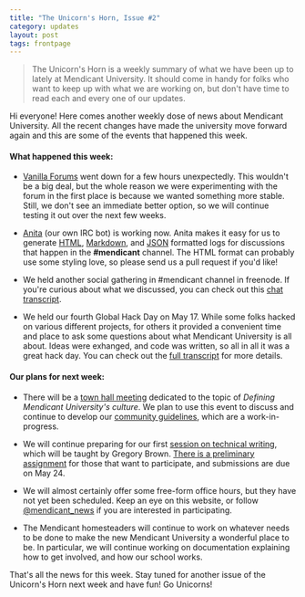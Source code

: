 ```yaml
---
title: "The Unicorn's Horn, Issue #2"
category: updates
layout: post
tags: frontpage
---
```


> The Unicorn's Horn is a weekly summary of what we have been up to lately at Mendicant University. It should come in handy for folks who want to keep up with what we are working on, but don't have time to read each and every one of our updates.

Hi everyone! Here comes another weekly dose of news about Mendicant University. All the recent changes have made the university move forward again and this are some of the events that happened this week.

#### What happened this week:

* [Vanilla Forums](http://forum.mendicantuniversity.org) went down for a few hours unexpectedly. This wouldn't be a big deal, but the whole reason we were experimenting with the forum in the first place is because we wanted something more stable. Still, we don't see an immediate better option, so we will continue testing it out over the next few weeks.

* [Anita](https://github.com/mendicant/anita) (our own IRC bot) is working now. Anita makes it easy for us to generate [HTML](http://anita.mendicantuniversity.org/mendicant/2012-05-15%2015:00..2012-05-15%2015:20.html), [Markdown](http://anita.mendicantuniversity.org/mendicant/2012-05-15%2015:00..2012-05-15%2015:20.md), and [JSON](http://anita.mendicantuniversity.org/mendicant/2012-05-15%2015:00..2012-05-15%2015:20.json) formatted logs for discussions that happen in the **#mendicant** channel. The HTML format can probably use some styling love, so please send us a pull request if you'd like!

* We held another social gathering in #mendicant channel in freenode. If you're curious about what we discussed, you can check out this [chat transcript](https://github.com/mendicant/mendicantuniversity.org/wiki/Social-Gathering-%282012-05-15%29).

* We held our fourth Global Hack Day on May 17. While some folks hacked on various different projects, for others it provided a convenient time and place to ask some questions about what Mendicant University is all about. Ideas were exhanged, and code was written, so all in all it was a great hack day. You can check out the [full transcript](https://github.com/mendicant/mendicantuniversity.org/wiki/Global-Hack-Day-4) for more details.

#### Our plans for next week:

* There will be a [town hall meeting](http://mendicantuniversity.org/activities/2012/05/24/town-hall.html) dedicated to the topic of _Defining Mendicant University's culture_. We plan to use this event to discuss and continue to develop our [community guidelines](https://github.com/mendicant/mendicantuniversity.org/wiki/Community-guidelines), which are a work-in-progress.

* We will continue preparing for our first [session on technical writing](/updates/2012/05/16/preliminary-task-for-tech-writing.html), which will be taught by Gregory Brown. [There is a preliminary assignment](http://forum.mendicantuniversity.org/discussion/17/task-for-the-upcoming-technical-writing-session) for those that want to participate, and submissions are due on May 24.

* We will almost certainly offer some free-form office hours, but they have not yet been scheduled. Keep an eye on this website, or follow [@mendicant_news](http://twitter.com/mendicant_news) if you are interested in participating.

* The Mendicant homesteaders will continue to work on whatever needs to be done to make the new Mendicant University a wonderful place to be. In particular, we will continue working on documentation explaining how to get involved, and how our school works.

That's all the news for this week. Stay tuned for another issue of the Unicorn's Horn next week and have fun! Go Unicorns!
